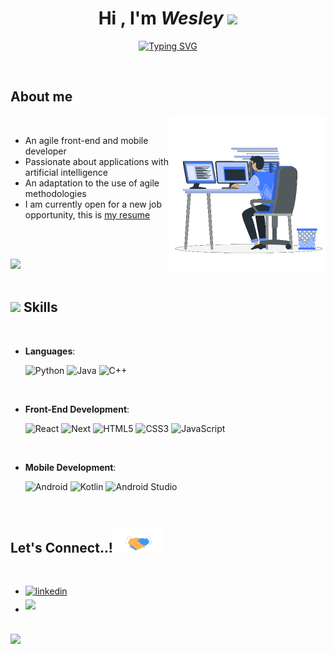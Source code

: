 
<h1 align="center"><b>Hi , I'm <i>Wesley</i> </b><img src="https://media.giphy.com/media/hvRJCLFzcasrR4ia7z/giphy.gif" width="35"></h1>
<!--  -->
<p align="center">
  <a href="https://git.io/typing-svg"><img src="https://readme-typing-svg.herokuapp.com?font=Fira+Code&weight=500&size=24&pause=1000&center=true&vCenter=true&width=435&lines=Computer+Engineer;Software+Engineer;Computer+Vision+Specialist" alt="Typing SVG" /></a>
</p>


<br>



	
## **About me**

<picture> <img align="right" src="https://github.com/0xAbdulKhalid/0xAbdulKhalid/raw/main/assets/mdImages/Right_Side.gif" width = 250px></picture>

<br>

- An agile front-end and mobile developer
- Passionate about applications with artificial intelligence
- An adaptation to the use of agile methodologies
- I am currently open for a new job opportunity, this is [my resume](https://drive.google.com/file/d/1ytvKHsjss0Kgi9sb4i0cbGIIp2MOeRd_/view?usp=sharing)

<br><br>

<img src="https://user-images.githubusercontent.com/73097560/115834477-dbab4500-a447-11eb-908a-139a6edaec5c.gif"><br><br>

## <img src="https://media2.giphy.com/media/QssGEmpkyEOhBCb7e1/giphy.gif?cid=ecf05e47a0n3gi1bfqntqmob8g9aid1oyj2wr3ds3mg700bl&rid=giphy.gif" width ="25"><b> Skills</b>
<br>

<p align="center">

- **Languages**:
  
    ![Python](https://img.shields.io/badge/Python%20-%2314354C.svg?style=for-the-badge&logo=python&logoColor=white)
    ![Java](https://img.shields.io/badge/Java%20-%23FF7800.svg?style=for-the-badge&logo=java&logoColor=orange)
    ![C++](https://img.shields.io/badge/C++%20-%2300599C.svg?style=for-the-badge&logo=c%2B%2B&logoColor=white)

<br>   
    
- **Front-End Development**:
 
   ![React](https://img.shields.io/badge/React%20-%23007BFF.svg?style=for-the-badge&logo=react&logoColor=white)
   ![Next](https://img.shields.io/badge/NextJS%20-%23000000.svg?style=for-the-badge&logo=nextdotjs&logoColor=white)
   ![HTML5](https://img.shields.io/badge/HTML5%20-%23E34F26.svg?style=for-the-badge&logo=html5&logoColor=white)
   ![CSS3](https://img.shields.io/badge/CSS%20-%231572B6.svg?style=for-the-badge&logo=css3&logoColor=white)
   ![JavaScript](https://img.shields.io/badge/JavaScript%20-%23F7DF1E.svg?style=for-the-badge&logo=javascript&logoColor=black)

<br>

- **Mobile Development**:
 
   ![Android](https://img.shields.io/badge/Android%20-%2334A853.svg?style=for-the-badge&logo=android&logoColor=white)
   ![Kotlin](https://img.shields.io/badge/Kotlin%20-%237F52FF.svg?style=for-the-badge&logo=kotlin&logoColor=white)
   ![Android Studio](https://img.shields.io/badge/Android%20Studio%20-%233DDC84.svg?style=for-the-badge&logo=androidstudio&logoColor=white)
    
<br>

</p>

## <b> Let's Connect..!</b><img src="https://github.com/0xAbdulKhalid/0xAbdulKhalid/raw/main/assets/mdImages/handshake.gif" width ="80">
<br>
<div align='left'>

<ul>

<li>
<a href="https://www.linkedin.com/in/souza-wesley/" target="_blank">
<img src="https://img.shields.io/badge/linkedin:  Wesley%20Souza%20-300acee.svg?color=405DE6&style=for-the-badge&logo=linkedin&logoColor=white" alt=linkedin style="margin-bottom: 5px;"/>
</a>
</li>

<li>
<a href="mailto:souzawes93@gmail.com" target="_blank">
<img src="https://img.shields.io/badge/gmail:  Wesley%20Souza-%23EA4335.svg?style=for-the-badge&logo=gmail&logoColor=white" t=mail style="margin-bottom: 5px;" />
</a>
</li>
	
</ul>
</div>

<br>
<img src="https://user-images.githubusercontent.com/73097560/115834477-dbab4500-a447-11eb-908a-139a6edaec5c.gif">
<br>
<br>
<br>
